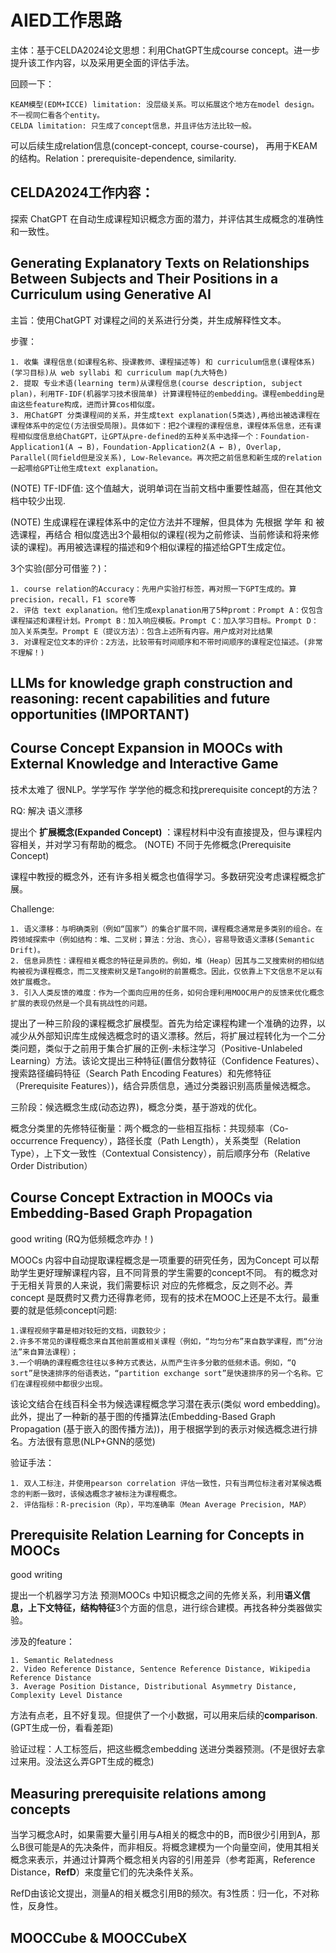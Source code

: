 # AIED工作思路


主体：基于CELDA2024论文思想：利用ChatGPT生成course concept。进一步提升该工作内容，以及采用更全面的评估手法。

回顾一下：

    KEAM模型(EDM+ICCE) limitation: 没层级关系。可以拓展这个地方在model design。不一视同仁看各个entity。
    CELDA limitation: 只生成了concept信息，并且评估方法比较一般。

可以后续生成relation信息(concept-concept, course-course)， 再用于KEAM的结构。Relation：prerequisite-dependence, similarity.




## CELDA2024工作内容：

探索 ChatGPT 在自动生成课程知识概念方面的潜力，并评估其生成概念的准确性和一致性。


## Generating Explanatory Texts on Relationships Between Subjects and Their Positions in a Curriculum using Generative AI

主旨：使用ChatGPT 对课程之间的关系进行分类，并生成解释性文本。

步骤：

    1. 收集 课程信息(如课程名称、授课教师、课程描述等) 和 curriculum信息(课程体系)(学习目标)从 web syllabi 和 curriculum map(九大特色)
    2. 提取 专业术语(learning term)从课程信息(course description, subject plan)，利用TF-IDF(机器学习技术很简单) 计算课程特征的embedding。课程embedding是由这些feature构成，进而计算cos相似度。
    3. 用ChatGPT 分类课程间的关系，并生成text explanation(5类选),再给出被选课程在课程体系中的定位(方法很受局限)。具体如下：把2个课程的课程信息，课程体系信息，还有课程相似度信息给ChatGPT，让GPT从pre-defined的五种关系中选择一个：Foundation-Application1(A → B)，Foundation-Application2(A ← B), Overlap, Parallel(同field但是没关系), Low-Relevance。再次把之前信息和新生成的relation一起喂给GPT让他生成text explanation。
    
    
(NOTE) TF-IDF值: 这个值越大，说明单词在当前文档中重要性越高，但在其他文档中较少出现.

(NOTE) 生成课程在课程体系中的定位方法并不理解，但具体为 先根据 学年 和 被选课程，再结合 相似度选出3个最相似的课程(视为之前修读、当前修读和将来修读的课程)。再用被选课程的描述和9个相似课程的描述给GPT生成定位。

3个实验(部分可借鉴？)：

    1. course relation的Accuracy：先用户实验打标签，再对照一下GPT生成的。算precision，recall，F1 score等
    2. 评估 text explanation。他们生成explanation用了5种promt：Prompt A：仅包含课程描述和课程计划。Prompt B：加入响应模板。Prompt C：加入学习目标。Prompt D：加入关系类型。Prompt E（提议方法）：包含上述所有内容。用户成对对比结果
    3. 对课程定位文本的评价：2方法，比较带有时间顺序和不带时间顺序的课程定位描述。(非常不理解！)




## LLMs for knowledge graph construction and reasoning: recent capabilities and future opportunities (IMPORTANT)





## Course Concept Expansion in MOOCs with External Knowledge and Interactive Game

技术太难了 很NLP。学学写作 学学他的概念和找prerequisite concept的方法？

RQ: 解决 语义漂移

提出个 **扩展概念(Expanded Concept)** ：课程材料中没有直接提及，但与课程内容相关，并对学习有帮助的概念。
(NOTE) 不同于先修概念(Prerequisite Concept)

课程中教授的概念外，还有许多相关概念也值得学习。多数研究没考虑课程概念扩展。

Challenge:

    1. 语义漂移：与明确类别（例如“国家”）的集合扩展不同，课程概念通常是多类别的组合。在跨领域探索中（例如结构：堆、二叉树；算法：分治、贪心），容易导致语义漂移(Semantic Drift)。
    2. 信息异质性：课程相关概念的特征是异质的。例如，堆（Heap）因其与二叉搜索树的相似结构被视为课程概念，而二叉搜索树又是Tango树的前置概念。因此，仅依靠上下文信息不足以有效扩展概念。
    3. 引入人类反馈的难度：作为一个面向应用的任务，如何合理利用MOOC用户的反馈来优化概念扩展的表现仍然是一个具有挑战性的问题。

提出了一种三阶段的课程概念扩展模型。首先为给定课程构建一个准确的边界，以减少从外部知识库生成候选概念时的语义漂移。然后，将扩展过程转化为一个二分类问题，类似于之前用于集合扩展的正例-未标注学习（Positive-Unlabeled Learning）方法。该论文提出三种特征(置信分数特征（Confidence Features）、搜索路径编码特征（Search Path Encoding Features）和先修特征（Prerequisite Features）)，结合异质信息，通过分类器识别高质量候选概念。

三阶段：候选概念生成(动态边界)，概念分类，基于游戏的优化。

概念分类里的先修特征衡量：两个概念的一些相互指标：共现频率（Co-occurrence Frequency），路径长度（Path Length），关系类型（Relation Type），上下文一致性（Contextual Consistency），前后顺序分布（Relative Order Distribution）



## Course Concept Extraction in MOOCs via Embedding-Based Graph Propagation

good writing (RQ为低频概念咋办！)

MOOCs 内容中自动提取课程概念是一项重要的研究任务，因为Concept 可以帮助学生更好理解课程内容，且不同背景的学生需要的concept不同。 有的概念对于无相关背景的人来说，我们需要标识 对应的先修概念，反之则不必。弄concept 是既费时又费力还得靠老师，现有的技术在MOOC上还是不太行。最重要的就是低频concept问题:

    1.课程视频字幕是相对较短的文档，词数较少；
    2.许多不常见的课程概念来自其他前置或相关课程（例如，“均匀分布”来自数学课程，而“分治法”来自算法课程）；
    3.一个明确的课程概念往往以多种方式表达，从而产生许多分散的低频术语。例如，“Q sort”是快速排序的俗语表达，“partition exchange sort”是快速排序的另一个名称。它们在课程视频中都很少出现。


该论文结合在线百科全书为候选课程概念学习潜在表示(类似 word embedding)。此外，提出了一种新的基于图的传播算法(Embedding-Based Graph Propagation (基于嵌入的图传播方法))，用于根据学到的表示对候选概念进行排名。方法很有意思(NLP+GNN的感觉)

验证手法：

    1. 双人工标注，并使用pearson correlation 评估一致性，只有当两位标注者对某候选概念的判断一致时，该候选概念才被标注为课程概念。
    2. 评估指标：R-precision（Rp），平均准确率（Mean Average Precision, MAP）



## Prerequisite Relation Learning for Concepts in MOOCs 

good writing


提出一个机器学习方法 预测MOOCs 中知识概念之间的先修关系，利用**语义信息，上下文特征，结构特征**3个方面的信息，进行综合建模。再找各种分类器做实验。

涉及的feature：

    1. Semantic Relatedness
    2. Video Reference Distance, Sentence Reference Distance, Wikipedia Reference Distance
    3. Average Position Distance, Distributional Asymmetry Distance, Complexity Level Distance

方法有点老，且不好复现。但提供了一个小数据，可以用来后续的**comparison**. (GPT生成一份，看看差距)

验证过程：人工标签后，把这些概念embedding 送进分类器预测。(不是很好去拿过来用。没法这么弄GPT生成的概念)



## Measuring prerequisite relations among concepts

当学习概念A时，如果需要大量引用与A相关的概念中的B，而B很少引用到A，那么B很可能是A的先决条件，而非相反。将概念建模为一个向量空间，使用其相关概念来表示，并通过计算两个概念相关内容的引用差异（参考距离，Reference Distance，**RefD**）来度量它们的先决条件关系。

RefD由该论文提出，测量A的相关概念引用B的频次。有3性质：归一化，不对称性，反身性。



## MOOCCube & MOOCCubeX





